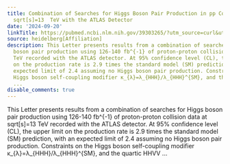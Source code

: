 ```yaml
---
title: Combination of Searches for Higgs Boson Pair Production in pp Collisions at
  sqrt[s]=13  TeV with the ATLAS Detector
date: '2024-09-20'
linkTitle: https://pubmed.ncbi.nlm.nih.gov/39303265/?utm_source=curl&utm_medium=rss&utm_campaign=pubmed-2&utm_content=1FakS-2QOkCT8HsMOQP1bCRQ4YzyumYOmxmF0moLsQ3dFB1E9V&fc=20220326224207&ff=20240921200343&v=2.18.0.post9+e462414
source: heidelberg[Affiliation]
description: This Letter presents results from a combination of searches for Higgs
  boson pair production using 126-140 fb^{-1} of proton-proton collision data at sqrt[s]=13
  TeV recorded with the ATLAS detector. At 95% confidence level (CL), the upper limit
  on the production rate is 2.9 times the standard model (SM) prediction, with an
  expected limit of 2.4 assuming no Higgs boson pair production. Constraints on the
  Higgs boson self-coupling modifier κ_{λ}=λ_{HHH}/λ_{HHH}^{SM}, and the quartic HHVV
  ...
disable_comments: true
---
```

This Letter presents results from a combination of searches for Higgs boson pair production using 126-140 fb^{-1} of proton-proton collision data at sqrt[s]=13 TeV recorded with the ATLAS detector. At 95% confidence level (CL), the upper limit on the production rate is 2.9 times the standard model (SM) prediction, with an expected limit of 2.4 assuming no Higgs boson pair production. Constraints on the Higgs boson self-coupling modifier κ_{λ}=λ_{HHH}/λ_{HHH}^{SM}, and the quartic HHVV ...